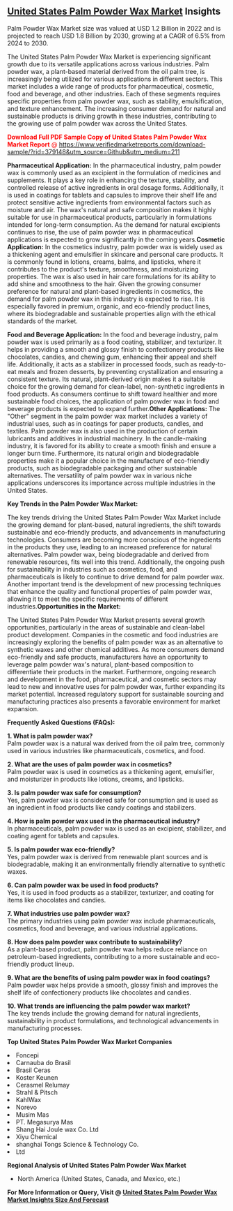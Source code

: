 <h2><a href="https://www.verifiedmarketreports.com/download-sample/?rid=379148&amp;utm_source=Github&amp;utm_medium=211" target="_blank">United States Palm Powder Wax Market</a> Insights</h2><p>Palm Powder Wax Market size was valued at USD 1.2 Billion in 2022 and is projected to reach USD 1.8 Billion by 2030, growing at a CAGR of 6.5% from 2024 to 2030.</p><p><p>The United States Palm Powder Wax Market is experiencing significant growth due to its versatile applications across various industries. Palm powder wax, a plant-based material derived from the oil palm tree, is increasingly being utilized for various applications in different sectors. This market includes a wide range of products for pharmaceutical, cosmetic, food and beverage, and other industries. Each of these segments requires specific properties from palm powder wax, such as stability, emulsification, and texture enhancement. The increasing consumer demand for natural and sustainable products is driving growth in these industries, contributing to the growing use of palm powder wax across the United States. <p><span class=""><span style="color: #ff0000;"><strong>Download Full PDF Sample Copy of United States Palm Powder Wax Market Report</strong> @ </span><a href="https://www.verifiedmarketreports.com/download-sample/?rid=379148&amp;utm_source=Github&amp;utm_medium=211" target="_blank">https://www.verifiedmarketreports.com/download-sample/?rid=379148&amp;utm_source=Github&amp;utm_medium=211</a></span></p></p><p><b>Pharmaceutical Application:</b> In the pharmaceutical industry, palm powder wax is commonly used as an excipient in the formulation of medicines and supplements. It plays a key role in enhancing the texture, stability, and controlled release of active ingredients in oral dosage forms. Additionally, it is used in coatings for tablets and capsules to improve their shelf life and protect sensitive active ingredients from environmental factors such as moisture and air. The wax's natural and safe composition makes it highly suitable for use in pharmaceutical products, particularly in formulations intended for long-term consumption. As the demand for natural excipients continues to rise, the use of palm powder wax in pharmaceutical applications is expected to grow significantly in the coming years.<b>Cosmetic Application:</b> In the cosmetics industry, palm powder wax is widely used as a thickening agent and emulsifier in skincare and personal care products. It is commonly found in lotions, creams, balms, and lipsticks, where it contributes to the product's texture, smoothness, and moisturizing properties. The wax is also used in hair care formulations for its ability to add shine and smoothness to the hair. Given the growing consumer preference for natural and plant-based ingredients in cosmetics, the demand for palm powder wax in this industry is expected to rise. It is especially favored in premium, organic, and eco-friendly product lines, where its biodegradable and sustainable properties align with the ethical standards of the market.<p><b>Food and Beverage Application:</b> In the food and beverage industry, palm powder wax is used primarily as a food coating, stabilizer, and texturizer. It helps in providing a smooth and glossy finish to confectionery products like chocolates, candies, and chewing gum, enhancing their appeal and shelf life. Additionally, it acts as a stabilizer in processed foods, such as ready-to-eat meals and frozen desserts, by preventing crystallization and ensuring a consistent texture. Its natural, plant-derived origin makes it a suitable choice for the growing demand for clean-label, non-synthetic ingredients in food products. As consumers continue to shift toward healthier and more sustainable food choices, the application of palm powder wax in food and beverage products is expected to expand further.<b>Other Applications:</b> The "Other" segment in the palm powder wax market includes a variety of industrial uses, such as in coatings for paper products, candles, and textiles. Palm powder wax is also used in the production of certain lubricants and additives in industrial machinery. In the candle-making industry, it is favored for its ability to create a smooth finish and ensure a longer burn time. Furthermore, its natural origin and biodegradable properties make it a popular choice in the manufacture of eco-friendly products, such as biodegradable packaging and other sustainable alternatives. The versatility of palm powder wax in various niche applications underscores its importance across multiple industries in the United States.<p><b>Key Trends in the Palm Powder Wax Market:</b></p><p>The key trends driving the United States Palm Powder Wax Market include the growing demand for plant-based, natural ingredients, the shift towards sustainable and eco-friendly products, and advancements in manufacturing technologies. Consumers are becoming more conscious of the ingredients in the products they use, leading to an increased preference for natural alternatives. Palm powder wax, being biodegradable and derived from renewable resources, fits well into this trend. Additionally, the ongoing push for sustainability in industries such as cosmetics, food, and pharmaceuticals is likely to continue to drive demand for palm powder wax. Another important trend is the development of new processing techniques that enhance the quality and functional properties of palm powder wax, allowing it to meet the specific requirements of different industries.<b>Opportunities in the Market:</b></p><p>The United States Palm Powder Wax Market presents several growth opportunities, particularly in the areas of sustainable and clean-label product development. Companies in the cosmetic and food industries are increasingly exploring the benefits of palm powder wax as an alternative to synthetic waxes and other chemical additives. As more consumers demand eco-friendly and safe products, manufacturers have an opportunity to leverage palm powder wax's natural, plant-based composition to differentiate their products in the market. Furthermore, ongoing research and development in the food, pharmaceutical, and cosmetic sectors may lead to new and innovative uses for palm powder wax, further expanding its market potential. Increased regulatory support for sustainable sourcing and manufacturing practices also presents a favorable environment for market expansion.<p><b>Frequently Asked Questions (FAQs):</b></p><p><b>1. What is palm powder wax?</b><br>Palm powder wax is a natural wax derived from the oil palm tree, commonly used in various industries like pharmaceuticals, cosmetics, and food.</p><p><b>2. What are the uses of palm powder wax in cosmetics?</b><br>Palm powder wax is used in cosmetics as a thickening agent, emulsifier, and moisturizer in products like lotions, creams, and lipsticks.</p><p><b>3. Is palm powder wax safe for consumption?</b><br>Yes, palm powder wax is considered safe for consumption and is used as an ingredient in food products like candy coatings and stabilizers.</p><p><b>4. How is palm powder wax used in the pharmaceutical industry?</b><br>In pharmaceuticals, palm powder wax is used as an excipient, stabilizer, and coating agent for tablets and capsules.</p><p><b>5. Is palm powder wax eco-friendly?</b><br>Yes, palm powder wax is derived from renewable plant sources and is biodegradable, making it an environmentally friendly alternative to synthetic waxes.</p><p><b>6. Can palm powder wax be used in food products?</b><br>Yes, it is used in food products as a stabilizer, texturizer, and coating for items like chocolates and candies.</p><p><b>7. What industries use palm powder wax?</b><br>The primary industries using palm powder wax include pharmaceuticals, cosmetics, food and beverage, and various industrial applications.</p><p><b>8. How does palm powder wax contribute to sustainability?</b><br>As a plant-based product, palm powder wax helps reduce reliance on petroleum-based ingredients, contributing to a more sustainable and eco-friendly product lineup.</p><p><b>9. What are the benefits of using palm powder wax in food coatings?</b><br>Palm powder wax helps provide a smooth, glossy finish and improves the shelf life of confectionery products like chocolates and candies.</p><p><b>10. What trends are influencing the palm powder wax market?</b><br>The key trends include the growing demand for natural ingredients, sustainability in product formulations, and technological advancements in manufacturing processes.</p></p><p><strong>Top United States Palm Powder Wax Market Companies</strong></p><div data-test-id=""><p><li>Foncepi</li><li> Carnauba do Brasil</li><li> Brasil Ceras</li><li> Koster Keunen</li><li> Cerasmel Relumay</li><li> Strahl & Pitsch</li><li> KahlWax</li><li> Norevo</li><li> Musim Mas</li><li> PT. Megasurya Mas</li><li> Shang Hai Joule wax Co. Ltd</li><li> Xiyu Chemical</li><li> shanghai Tongs Science & Technology Co.</li><li> Ltd</li></p><div><strong>Regional Analysis of&nbsp;United States Palm Powder Wax Market</strong></div><ul><li dir="ltr"><p dir="ltr">North America&nbsp;(United States, Canada, and Mexico, etc.)</p></li></ul><p><strong>For More Information or Query, Visit @&nbsp;</strong><strong><a href="https://www.verifiedmarketreports.com/product/palm-powder-wax-market/?utm_source=Github&amp;utm_medium=211" target="_blank">United States Palm Powder Wax Market Insights Size And Forecast</a></strong></p></div>
